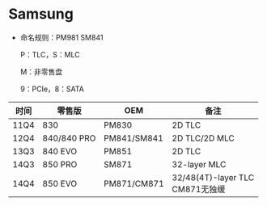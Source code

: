 # Samsung

- 命名规则：PM981 SM841

  P：TLC，S：MLC
  
  M：非零售盘
  
  9：PCIe，8：SATA

| 时间 | 零售版      | OEM         | 备注                               |
| ---- | ----------- | ----------- | ---------------------------------- |
| 11Q4 | 830         | PM830       | 2D TLC                             |
| 12Q4 | 840/840 PRO | PM841/SM841 | 2D TLC/2D MLC                      |
| 13Q3 | 840 EVO     | PM851       | 2D TLC                             |
| 14Q3 | 850 PRO     | SM871       | 32-layer MLC                       |
| 14Q4 | 850 EVO     | PM871/CM871 | 32/48(4T)-layer TLC<br>CM871无独缓 |


